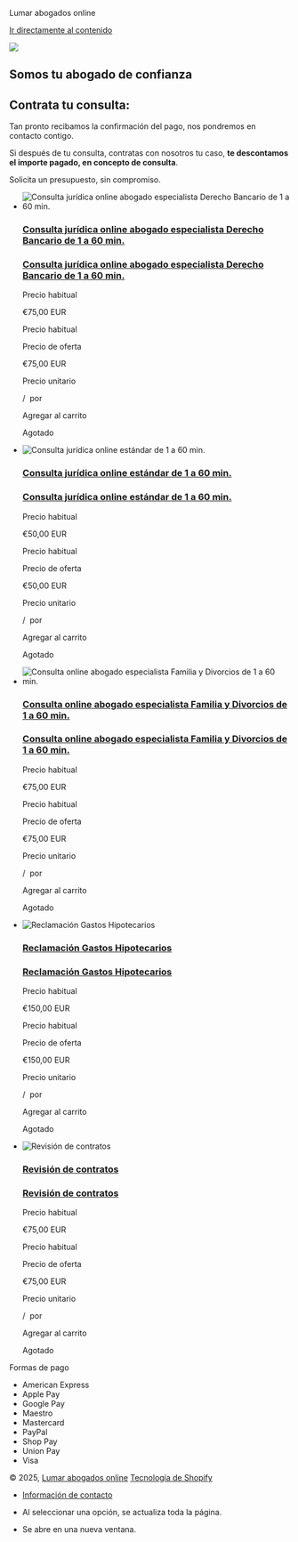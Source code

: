 Lumar abogados online


[Ir directamente al contenido](#MainContent)



![](//lumaronline.com/cdn/shop/files/three-women-in-office.jpg?v=1703075243&width=3840)

Somos tu abogado de confianza
-----------------------------

Contrata tu consulta:
---------------------

Tan pronto recibamos la confirmación del pago, nos pondremos en contacto contigo.

Si después de tu consulta, contratas con nosotros tu caso, **te descontamos el importe pagado, en concepto de consulta**.

Solicita un presupuesto, sin compromiso.

* ![Consulta jurídica online abogado especialista Derecho Bancario de 1 a 60 min.](//lumaronline.com/cdn/shop/files/Derechobancario.jpg?v=1703078466&width=533)

  ### [Consulta jurídica online abogado especialista Derecho Bancario de 1 a 60 min.](/products/consulta-juridica-abogado-especialista-derecho-bancario-de-1-a-30-min)

  ### [Consulta jurídica online abogado especialista Derecho Bancario de 1 a 60 min.](/products/consulta-juridica-abogado-especialista-derecho-bancario-de-1-a-30-min)

  Precio habitual

  €75,00 EUR

  Precio habitual


  Precio de oferta

  €75,00 EUR

  Precio unitario


  /
   por

  Agregar al carrito

  Agotado
* ![Consulta jurídica online estándar de 1 a 60 min.](//lumaronline.com/cdn/shop/files/Consultaabogado.jpg?v=1703078541&width=533)

  ### [Consulta jurídica online estándar de 1 a 60 min.](/products/consulta-juridica-estandar-de-1-a-60-min)

  ### [Consulta jurídica online estándar de 1 a 60 min.](/products/consulta-juridica-estandar-de-1-a-60-min)

  Precio habitual

  €50,00 EUR

  Precio habitual


  Precio de oferta

  €50,00 EUR

  Precio unitario


  /
   por

  Agregar al carrito

  Agotado
* ![Consulta online abogado especialista Familia y Divorcios de 1 a 60 min.](//lumaronline.com/cdn/shop/files/famillylaw.jpg?v=1703077995&width=533)

  ### [Consulta online abogado especialista Familia y Divorcios de 1 a 60 min.](/products/consulta-abogado-especialista-famiia-y-divorcios)

  ### [Consulta online abogado especialista Familia y Divorcios de 1 a 60 min.](/products/consulta-abogado-especialista-famiia-y-divorcios)

  Precio habitual

  €75,00 EUR

  Precio habitual


  Precio de oferta

  €75,00 EUR

  Precio unitario


  /
   por

  Agregar al carrito

  Agotado
* ![Reclamación Gastos Hipotecarios](//lumaronline.com/cdn/shop/files/Reclamaciongastoshipotecarios.jpg?v=1713805794&width=533)

  ### [Reclamación Gastos Hipotecarios](/products/reclamacion-gastos-hipotecarios)

  ### [Reclamación Gastos Hipotecarios](/products/reclamacion-gastos-hipotecarios)

  Precio habitual

  €150,00 EUR

  Precio habitual


  Precio de oferta

  €150,00 EUR

  Precio unitario


  /
   por

  Agregar al carrito

  Agotado
* ![Revisión de contratos](//lumaronline.com/cdn/shop/files/REVISIONDECONTRATO.jpg?v=1713865930&width=533)

  ### [Revisión de contratos](/products/revision-de-contratos)

  ### [Revisión de contratos](/products/revision-de-contratos)

  Precio habitual

  €75,00 EUR

  Precio habitual


  Precio de oferta

  €75,00 EUR

  Precio unitario


  /
   por

  Agregar al carrito

  Agotado



Formas de pago

* American Express
* Apple Pay
* Google Pay
* Maestro
* Mastercard
* PayPal
* Shop Pay
* Union Pay
* Visa

© 2025, [Lumar abogados online](/)
[Tecnología de Shopify](https://es.shopify.com?utm_campaign=poweredby&utm_medium=shopify&utm_source=onlinestore)

* [Información de contacto](/policies/contact-information)

* Al seleccionar una opción, se actualiza toda la página.
* Se abre en una nueva ventana.